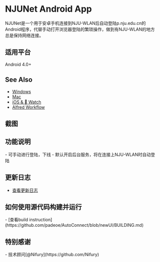 NJUNet Android App
======================

NJUNet是一个用于安卓手机连接到NJU-WLAN后自动登陆p.nju.edu.cn的Android程序，代替手动打开浏览器登陆的繁琐操作，做到有NJU-WLAN的地方总是保持网络连接。

<h2>适用平台</h2>
Android 4.0+

## See Also

+ [Windows](https://github.com/miaoxw/Auto-p.nju)
+ [Mac](https://github.com/Cee/PNJU-TodayWidget)
+ [iOS &  Watch](https://github.com/Cee/PNJU-Watch)
+ [Alfred Workflow](https://github.com/Cee/PNJU-Workflow)

<h2>截图</h2>


<h2>功能说明</h2>
- 可手动进行登陆，下线
- 默认开启后台服务，将在连接上NJU-WLAN时自动登陆

<h2>更新日志</h2>

- [查看更新日志](https://github.com/padeoe/AutoConnect/blob/newUI/UPDATE.md)

<h2>如何使用源代码构建并运行</h2>
- [查看build instruction](https://github.com/padeoe/AutoConnect/blob/newUI/BUILDING.md)

<h2>特别感谢</h2>
- 技术顾问[@Nifury](https://github.com/Nifury)